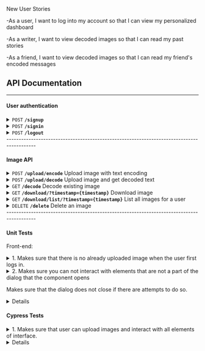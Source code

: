 New User Stories

-As a user, I want to log into my account so that I can view my personalized dashboard


-As a writer, I want to view decoded images so that I can read my past stories


-As a friend, I want to view decoded images so that I can read my friend's encoded messages


## API Documentation
------------------------------------------------------------------------------------------

#### User authentication

<details>
 <summary><code>POST</code> <code><b>/signup</b></code></summary>

#### Parameters
**Credentials**

  ```json
{
    "username": "[username]",
    "password": "[password]"
}
```


#### Responses
**Code** : `200 OK`

  -User signed up
  
**Code** : `400 BAD REQUEST`
  
  -Missing username or password

**Code** : `409 CONFLICT`
  
  -Username taken
  
</details>

<details>
 <summary><code>POST</code> <code><b>/signin</b></code></summary>

#### Parameters
**Credentials**

  ```json
{
    "username": "[username]",
    "password": "[password]"
}
```


#### Responses
**Code** : `200 OK`

**Cookie**

```json
{
    "Name":  "session_token",
    "Value": "[unique session token]"
    "Expires": "[Expiration time]"
}
```
**Code** : `400 BAD REQUEST`
  
  -Missing username or password
  
**Code** : `401 UNAUTHORIZED`
  
  -Username or password incorrect 

</details>

<details>
 <summary><code>POST</code> <code><b>/logout</b></code></summary>

#### Parameters
**Cookie**

```json
{
    "Name":  "session_token",
    "Value": "[unique session token]"
    "Expires": "[Expiration time]"
}
```
#### Responses
**Code** : `200 OK`

  -User signed out
 
**Code** : `401 UNAUTHORIZED`
  
  -Cookie not set or bad token

</details>
------------------------------------------------------------------------------------------

#### Image API
<details>
 <summary><code>POST</code> <code><b>/upload/encode</b></code> Upload image with text encoding</summary>

#### Parameters
**Cookie authentication required**

```json
{
    "Name":  "session_token",
    "Value": "[unique session token]"
    "Expires": "[Expiration time]"
}
```

**Multipart form**
 
form enctype="multipart/form-data"
| input type  | Name        |  Value      |
| ----------- | ----------- | ----------- |
| file        | uploadfile  | -           |
| Text        | imagetext   | -           |
| submit      | -           | upload      |
#### Responses
**Code** : `200 OK`

  -Upload and encode success
 
**Code** : `400 BAD REQUEST`
  
  -Wrong file type. Only .jpeg .png .jpg allowed

**Code** : `401 UNAUTHORIZED`
  
  -Cookie not set or bad token

</details>

<details>
 <summary><code>POST</code> <code><b>/upload/decode</b></code> Upload image and get decoded text</summary>

#### Parameters
 
\*No authentication required
 
**Multipart form**
 
form enctype="multipart/form-data"
| input type  | Name        |  Value      |
| ----------- | ----------- | ----------- |
| file        | uploadfile  | -           |
| Text        | imagetext   | -           |
| submit      | -           | upload      |
#### Responses
**Code** : `200 OK`
```json
{
    "imageCode":  "[decoded image text]",
}
```
  -Upload and encode success
 
**Code** : `400 BAD REQUEST`
  
  -Wrong file type. Only .jpeg .png .jpg allowed

</details>

<details>
 <summary><code>GET</code> <code><b>/decode</b></code> Decode existing image</summary>

#### Parameters
**Cookie authentication required**

```json
{
    "Name":  "session_token",
    "Value": "[unique session token]"
    "Expires": "[Expiration time]"
}
```
**Image timestamp**

```json
{
    "timestamp":  "[image timestamp]",
}
```
 
#### Responses
**Code** : `200 OK`
```json
{
    "imageCode":  "[decoded image text]",
}
```
  -Upload and encode success
 
**Code** : `400 BAD REQUEST`
  
  -Cannot find image in database
 
**Code** : `401 UNAUTHORIZED`
  
  -Cookie not set or bad token
 
**Code** : `500 INTERNAL SERVER ERROR`
  
  -Cannot find image in file system

</details>

<details>
 <summary><code>GET</code> <code><b>/download/?timestamp={timestamp}</b></code> Download image</summary>

#### Parameters
**Cookie authentication required**

```json
{
    "Name":  "session_token",
    "Value": "[unique session token]"
    "Expires": "[Expiration time]"
}
```
 
#### Responses
**Code** : `200 OK`

 Content-Type="application/octet-stream"
 
  -Send image
 
**Code** : `400 BAD REQUEST`
  
  -Cannot find image in database
 
**Code** : `401 UNAUTHORIZED`
  
  -Cookie not set or bad token
 
**Code** : `500 INTERNAL SERVER ERROR`
  
  -Cannot find image in file system

</details>

<details>
 <summary><code>GET</code> <code><b>/download/list/?timestamp={timestamp}</b></code> List all images for a user</summary>

#### Parameters
**Cookie authentication required**

```json
{
    "Name":  "session_token",
    "Value": "[unique session token]"
    "Expires": "[Expiration time]"
}
```
 
#### Responses
**Code** : `200 OK`

  -Lists all images 
```json
[{
    "id":  "[image id]",
    "token": "[user token]",
    "timestamp": "[image timestamp]",
    "extention": "[image extention]"
}]
```

 
**Code** : `400 BAD REQUEST`
  
  -Cannot find image in database
 
**Code** : `401 UNAUTHORIZED`
  
  -Cookie not set or bad token

</details>

<details>
 <summary><code>DELETE</code> <code><b>/delete</b></code> Delete an image</summary>

#### Parameters
**Cookie authentication required**

```json
{
    "Name":  "session_token",
    "Value": "[unique session token]"
    "Expires": "[Expiration time]"
}
```
 
**Image timestamp**

```json
{
    "timestamp":  "[image timestamp]",
}
```
 
#### Responses
**Code** : `200 OK`
 
  -Image deleted
 
**Code** : `404 NOT FOUND`
  
  -Cannot find image in database
 
**Code** : `401 UNAUTHORIZED`
  
  -Cookie not set or bad token
 
**Code** : `500 INTERNAL SERVER ERROR`
  
  -Cannot find image in file system

</details>
------------------------------------------------------------------------------------------

#### Unit Tests

Front-end:
<details>
 <summary>1. Makes sure that there is no already uploaded image when the user first logs in.</summary> 
  
   -Mounts Upload Component
 
   -Checks whether the text
 
    is not the default.
 </details>
 <details>
 <summary>2. Makes sure you can not interact with elements that are not a part of the dialog that the component opens
  
  Makes sure that the dialog does not close if there are attempts to do so.</summary> 
  
   -Mounts Upload Component
 
   -Clicks on Decode twice
 
   -Catches error that Decode can not be interacted with
 </details>

<details>

DataServiceComponent
- Should get user
  - Obtain the user’s information, the first name, last name, username, password, and id.
- Should logout
  - When clicking on the logout button, the user will be returned the login url.
- Should login
  - When the user has inputted all the valid information and clicking login, should authorize       the user and route them to the homepage.
- Should register
  - When the user has inputted all the valid information and clicking register, should authorize     the user and route them to the login in order to login with the account.
WarningsComponent
- Should clear warnings
  - When the user clicks on the remove button, fade the error messages.
- Should be the correct warnings
  - Push the correct type of warning for the correct errors.
- Should push warnings
  - Push one of the four types of warnings available to the screen.
WarningsServiceComponent
- Should warn
  - As part of the WarningComponent
- Should clear warns
  - As part of the WarningComponent
- Should display correctly
  - As part of the WarningComponent
LoginComponent
- Should allow user to login
  - The user should be able to input the username and password text boxes.
- Should allow user to show/hide password
  - By clicking the eye icon towards the right of the password box should show or hide the           password.
- Should start with the empty inputs
  - Both text boxes should begin as empty when the user loads onto the login page.
AppComponent
- Should create the app and load content
  - Creates the base for the website and contains the taskbar.
AccountDisplayComponent
- Should take the user to the homepage
  - When either logging or clicking on the home tab will bring the user to the home page.
- Should display the user info
  - The home page should display both the first name and the last name of the current user           logged in.
TableComponent
- Should allow account deletion
  - The table will contain a red delete button which when pressed will remove the user connected     to that button from the database.
- Should contain correct user info
  - The structure for the user info that will be displayed, the username, first name, and the       last name.
TableDisplayComponent
- Should create and display the table
  - Creates the structure of the table for the users from the database to be displayed.
RegisterComponent
- Should allow user to register
  - The user should be able to select the registration button once inputting valid answers.
- Should allow user to cancel registration
  - By clicking on the cancel button the website will route the user back to the login page with     empty input boxes.
- Should allow user to input in all boxes
  - The user should be able to input the first name, last name, username and password text           boxes.
HomeComponent
- Should contain user data
   - Will contain the user value data which is the first name, last name, username, password, and id.
  </details>
  
  
 #### Cypress Tests
 <details>
 <summary>1. Makes sure that user can upload images and interact with all elements of interface.</summary> 
  
   -Goes to localhost
 
   -Uploads file from repository
 
   -Clicks on encode and exits
 
   -Clicks on decode and exits
 </details>

  <details>
Using Cypress with the End to End testing.
1. Registered users
2. Displayed and removed warnings
3. Logging in and logging out
4. Displaying users in the userlist
5. Removing users from the userlist
  
  <code>
  describe('PhotoBomb Run Through', () => {
  it('Visits the login page', () => {
    cy.visit('http://localhost:4200');
    cy.contains("PhotoBomb");
    cy.contains("Login");
    cy.url().should('includes', 'login');

    cy.get('[formControlName="username"]').type('CoolUsername');
    cy.get('[formControlName="password"]').type('SuperSecretPassword');
    cy.get('[formControlName="button"]').click();
    //check correct password
    cy.get('[id="login_button"]').click();

    //check error and close
    cy.get('[formControlName="close_warn"]').click();
    //check to see gone

    cy.get('[formControlName="register_button"]').click();
    cy.url().should('includes', 'register');

    cy.get('[formControlName="firstName"]').type('Cypress');
    cy.get('[formControlName="lastName"]').type('Testing');
    cy.get('[formControlName="username"]').type('CoolUsername');
    cy.get('[formControlName="password"]').type('SuperSecretPassword');

    cy.get('[id="register_button"]').click();

    cy.url().should('includes', 'login');
    cy.get('[formControlName="username"]').type('CoolUsername');
    cy.get('[formControlName="password"]').type('SuperSecretPassword');
    cy.get('[formControlName="button"]').click();
    cy.get('[id="login_button"]').click();

    cy.contains("Cypress");
    cy.contains("Testing");

    cy.get('[id="userlist_button"]').click();

    cy.contains("CoolUsername");
    cy.contains("Cypress");
    cy.contains("Testing");

    cy.get('[id="logout_button"]').click();
    cy.url().should('includes', 'login');

    cy.get('[formControlName="username"]').type('CoolUsername');
    cy.get('[formControlName="password"]').type('WRONGPassword');
    cy.get('[formControlName="button"]').click();

    cy.get('[id="login_button"]').click();
    cy.get('[formControlName="close_warn"]').click();

    cy.get('[formControlName="register_button"]').click();
    cy.url().should('includes', 'register');

    cy.get('[formControlName="firstName"]').type('End To');
    cy.get('[formControlName="lastName"]').type('End');
    cy.get('[formControlName="username"]').type('CoolUsername');
    cy.get('[formControlName="password"]').type('LamePassword');

    cy.get('[id="register_button"]').click();

    cy.get('[formControlName="close_warn"]').click();

    cy.get('[formControlName="username"]').clear();
    cy.get('[formControlName="username"]').type('BetterUser');

    cy.get('[id="register_button"]').click();

    cy.url().should('includes', 'login');
    cy.get('[formControlName="username"]').type('BetterUser');
    cy.get('[formControlName="password"]').type('LamePassword');
    cy.get('[id="login_button"]').click();

    cy.contains("End To");
    cy.contains("End");

    cy.get('[id="userlist_button"]').click();

    cy.contains("CoolUsername");
    cy.contains("Cypress");
    cy.contains("Testing");
    cy.contains("BetterUser");
    cy.contains("End To");
    cy.contains("End");

    cy.get('[id="home_button"]').click();

    cy.contains("End To");
    cy.contains("End");

    cy.get('[id="userlist_button"]').click();
    cy.get('[id="delete_button"]').eq(0).click();

    cy.get('[id="logout_button"]').click();
    cy.url().should('includes', 'login');

    cy.get('[formControlName="username"]').type('CoolUsername');
    cy.get('[formControlName="password"]').type('SuperSecretPassword');
    cy.get('[formControlName="button"]').click();
    cy.get('[id="login_button"]').click();
  })


})
  </code>

  </details>
